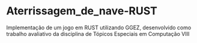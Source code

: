# Aterrissagem_de_nave-RUST
Implementação de um jogo em RUST utilizando GGEZ, desenvolvido como trabalho avaliativo da disciplina de Tópicos Especiais em Computação VIII 
